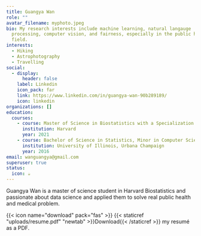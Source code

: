 ```yaml
---
title: Guangya Wan
role: ""
avatar_filename: myphoto.jpeg
bio: My research interests include machine learning, natural langauge
  processing, computer vision, and fairness, especially in the public health
  field.
interests:
  - Hiking
  - Astrophotography
  - Travelling
social:
  - display:
      header: false
    label: Linkedin
    icon_pack: far
    link: https://www.linkedin.com/in/guangya-wan-90b289189/
    icon: linkedin
organizations: []
education:
  courses:
    - course: Master of Science in Biostatistics with a Specialization in Data Science
      institution: Harvard
      year: 2021
    - course: Bachelor of Science in Statistics, Minor in Computer Science
      institution: University of Illinois, Urbana Champaign
      year: 2016
email: wanguangya@gmail.com
superuser: true
status:
  icon: ☕️
---
```


Guangya Wan is a master of science student in Harvard Biostatistics and passionate about data science and applied them to solve real public health and medical problem.


{{< icon name="download" pack="fas" >}} {{< staticref "uploads/resume.pdf" "newtab" >}}Download{{< /staticref >}} my resumé as a PDF.
